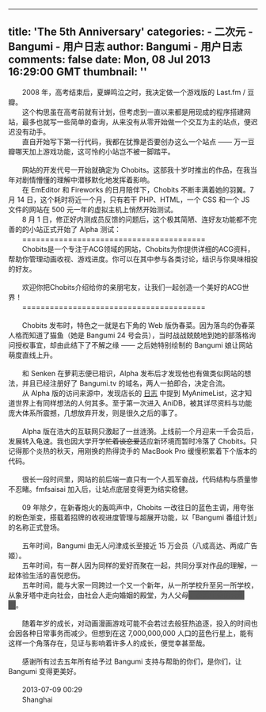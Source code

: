 
---
title: 'The 5th Anniversary'
categories: 
    - 二次元
    - Bangumi - 用户日志
author: Bangumi - 用户日志
comments: false
date: Mon, 08 Jul 2013 16:29:00 GMT
thumbnail: ''
---

<div>   
　　2008 年，高考结束后，夏蝉鸣泣之时，我决定做一个游戏版的 Last.fm / 豆瓣。<br>
　　这个构思虽在高考前就有计划，但考虑到一直以来都是用现成的程序搭建网站，最多也就写一些简单的查询，从来没有从零开始做一个交互为主的站点，便迟迟没有动手。<br>
　　直自开始写下第一行代码，我都在犹豫是否要创办这么一个站点 —— 万一豆瓣哪天加上游戏功能，这可怜的小站岂不被一脚踏平。<br>
<br>
　　网站的开发代号一开始就确定为 Chobits。这部我十岁时推出的作品，在我当年对剧情懵懂的理解中潜移默化地发挥着影响。<br>
　　在 EmEditor 和 Fireworks 的日月陪伴下，Chobits 不断丰满着她的羽翼。7 月 14 日，这个耗时将近一个月，只有若干 PHP、HTML，一个 CSS 和一个 JS 文件的网站在 500 元一年的虚拟主机上悄然开始测试。<br>
　　8 月 1 日，修正好内测成员反馈的问题后，这个极其简陋、连好友功能都不完善的的小站正式开始了 Alpha 测试：<br>
　　========================================<br>
　　Chobits是一个专注于ACG领域的网站，Chobits为你提供详细的ACG资料，帮助你管理动画收视、游戏进度。你可以在其中参与各类讨论，结识与你臭味相投的好友。<br>
<br>
　　欢迎你把Chobits介绍给你的亲朋宅友，让我们一起创造一个美好的ACG世界！<br>
　　========================================<br>
<br>
　　Chobits 发布时，特色之一就是右下角的 Web 版伪春菜。因为落鸟的伪春菜人格而知道了猫鱼（她是 Bangumi 24 号会员），当时战战兢兢地到她的部落格询问授权事宜，却由此结下了不解之缘 —— 之后她特别绘制的 Bangumi 娘让网站萌度直线上升。<br>
<br>
　　和 Senken 在萝莉志便已相识，Alpha 发布后才发现他也有做类似网站的想法，并且已经注册好了 Bangumi.tv 的域名，两人一拍即合，决定合流。<br>
　　从 Alpha 版的访问来源中，发现店长的 <a href="http://bitinn.net/1691" target="_blank" rel="nofollow external noopener" class="l">日志</a> 中提到 MyAnimeList，这才知道世界上有同样想法的人何其多。至于第一次进入 AniDB，被其详尽资料与功能庞大体系所震撼，几想放弃开发，则是很久之后的事了。<br>
<br>
　　Alpha 版在浩大的互联网只激起了一丝涟漪。上线前一个月迎来一千会员后，发展转入龟速。我也因大学开学<span style="text-decoration: line-through;">忙着谈恋爱</span>适应新环境而暂时冷落了 Chobits。只记得那个炎热的秋天，用刚换的热得烫手的 MacBook Pro 缓慢积累着下个版本的代码。<br>
<br>
　　很长一段时间里，网站的前后端一直只有一个人孤军奋战，代码结构与质量惨不忍睹。fmfsaisai 加入后，让站点底层变得更为结实稳健。<br>
<br>
　　09 年除夕，在新春炮火的轰鸣声中，Chobits 一改往日的蓝色主调，用夸张的粉色渐变，搭载着招牌的收视进度管理与超展开功能，以「Bangumi 番组计划」的名称正式登场。<br>
<br>
　　五年时间，Bangumi 由无人问津成长至接近 15 万会员（八成高达、两成广告姬）。<br>
　　五年时间，有一群人因为同样的爱好而聚在一起，共同分享对作品的理解，一起体验生活的喜悦悲伤。<br>
　　五年时间，能与大家一同跨过一个又一个新年，从一所学校升至另一所学校，从象牙塔中走向社会，由社会人走向婚姻的殿堂，为人父母<span style="background-color:#555;color:#555;border:1px solid #555;">，获得生命的大和谐</span>。<br>
<br>
　　随着年岁的成长，对动画漫画游戏可能不会若过去般狂热追逐，投入的时间也会因各种日常事务而减少。但想到在这 7,000,000,000 人口的蓝色行星上，能有这样一个角落存在，见证与影响着许多人的成长，便觉幸甚至哉。<br>
<br>
　　感谢所有过去五年所有给予过 Bangumi 支持与帮助的你们，是你们，让 Bangumi 变得更美好。<br>
<br>
　　2013-07-09 00:29<br>
　　Shanghai   
</div>
            
